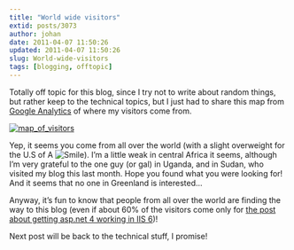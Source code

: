 ```yaml
---
title: "World wide visitors"
extid: posts/3073
author: johan
date: 2011-04-07 11:50:26
updated: 2011-04-07 11:50:26
slug: World-wide-visitors
tags: [blogging, offtopic]
---
```


Totally off topic for this blog, since I try not to write about random things, but rather keep to the technical topics, but I just had to share this map from [Google Analytics](http://google.com/analytics) of where my visitors come from.

[![map_of_visitors](/images/Windows-Live-Writer/World-wide-visitors_A568/map_of_visitors_thumb.png "map_of_visitors")](/images/Windows-Live-Writer/World-wide-visitors_A568/map_of_visitors_2.png)

Yep, it seems you come from all over the world (with a slight overweight for the U.S of A ![Smile](/images/Windows-Live-Writer/World-wide-visitors_A568/wlEmoticon-smile_2.png)). I’m a little weak in central Africa it seems, although I’m very grateful to the one guy (or gal) in Uganda, and in Sudan, who visited my blog this last month. Hope you found what you were looking for! And it seems that no one in Greenland is interested…

Anyway, it’s fun to know that people from all over the world are finding the way to this blog (even if about 60% of the visitors come only for [the post about getting asp.net 4 working in IIS 6](/posts/getting-an-asp.net-4-application-to-work-on-iis6))!

Next post will be back to the technical stuff, I promise!
